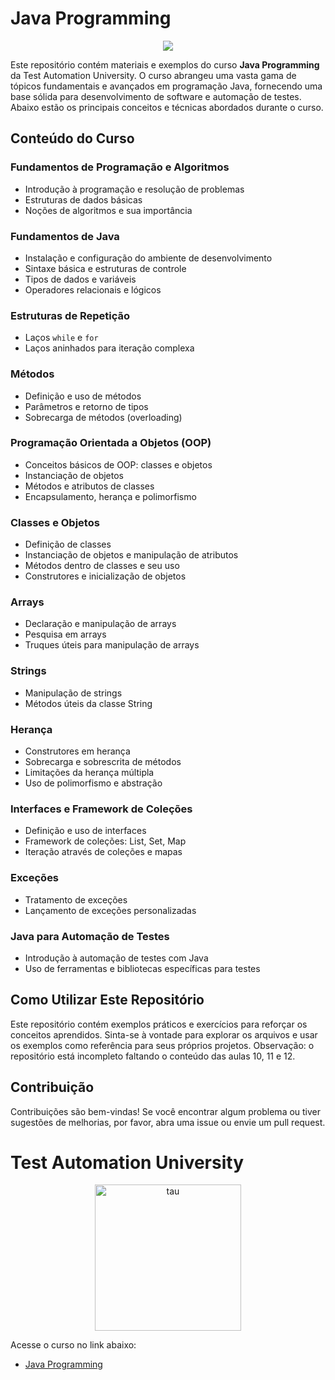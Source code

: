 # Java Programming

<div align="center">
  <img src="https://github.com/user-attachments/assets/91441483-5e44-4806-8190-27193948a7f9" />
</div>

Este repositório contém materiais e exemplos do curso **Java Programming** da Test Automation University. O curso abrangeu uma vasta gama de tópicos fundamentais e avançados em programação Java, fornecendo uma base sólida para desenvolvimento de software e automação de testes. Abaixo estão os principais conceitos e técnicas abordados durante o curso.

## Conteúdo do Curso

### Fundamentos de Programação e Algoritmos
- Introdução à programação e resolução de problemas
- Estruturas de dados básicas
- Noções de algoritmos e sua importância

### Fundamentos de Java
- Instalação e configuração do ambiente de desenvolvimento
- Sintaxe básica e estruturas de controle
- Tipos de dados e variáveis
- Operadores relacionais e lógicos

### Estruturas de Repetição
- Laços `while` e `for`
- Laços aninhados para iteração complexa

### Métodos
- Definição e uso de métodos
- Parâmetros e retorno de tipos
- Sobrecarga de métodos (overloading)

### Programação Orientada a Objetos (OOP)
- Conceitos básicos de OOP: classes e objetos
- Instanciação de objetos
- Métodos e atributos de classes
- Encapsulamento, herança e polimorfismo

### Classes e Objetos
- Definição de classes
- Instanciação de objetos e manipulação de atributos
- Métodos dentro de classes e seu uso
- Construtores e inicialização de objetos

### Arrays
- Declaração e manipulação de arrays
- Pesquisa em arrays
- Truques úteis para manipulação de arrays

### Strings
- Manipulação de strings
- Métodos úteis da classe String

### Herança
- Construtores em herança
- Sobrecarga e sobrescrita de métodos
- Limitações da herança múltipla
- Uso de polimorfismo e abstração

### Interfaces e Framework de Coleções
- Definição e uso de interfaces
- Framework de coleções: List, Set, Map
- Iteração através de coleções e mapas

### Exceções
- Tratamento de exceções
- Lançamento de exceções personalizadas

### Java para Automação de Testes
- Introdução à automação de testes com Java
- Uso de ferramentas e bibliotecas específicas para testes

## Como Utilizar Este Repositório

Este repositório contém exemplos práticos e exercícios para reforçar os conceitos aprendidos. Sinta-se à vontade para explorar os arquivos e usar os exemplos como referência para seus próprios projetos. Observação: o repositório está incompleto faltando o conteúdo das aulas 10, 11 e 12.

## Contribuição

Contribuições são bem-vindas! Se você encontrar algum problema ou tiver sugestões de melhorias, por favor, abra uma issue ou envie um pull request.

# Test Automation University

<div align="center">
  <img width="234" alt="tau" src="https://github.com/user-attachments/assets/1dcdb39d-c4f0-4690-9b05-d18e375aee48">
</div>

Acesse o curso no link abaixo:

- [Java Programming](https://testautomationu.applitools.com/java-programming-course/)
